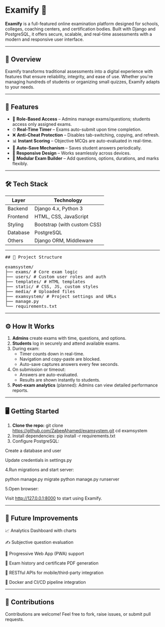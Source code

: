 # Examify 📝

**Examify** is a full-featured online examination platform designed for schools, colleges, coaching centers, and certification bodies. Built with Django and PostgreSQL, it offers secure, scalable, and real-time assessments with a modern and responsive user interface.

---

## 🚀 Overview

Examify transforms traditional assessments into a digital experience with features that ensure reliability, integrity, and ease of use. Whether you're managing hundreds of students or organizing small quizzes, Examify adapts to your needs.

---

## 🌟 Features

- 🔐 **Role-Based Access** – Admins manage exams/questions; students access only assigned exams.
- ⏱ **Real-Time Timer** – Exams auto-submit upon time completion.
- ❌ **Anti-Cheat Protection** – Disables tab-switching, copying, and refresh.
- 📊 **Instant Scoring** – Objective MCQs are auto-evaluated in real-time.
- 💾 **Auto-Save Mechanism** – Saves student answers periodically.
- 📱 **Responsive Design** – Works seamlessly across devices.
- 🧩 **Modular Exam Builder** – Add questions, options, durations, and marks flexibly.

---

## 🛠️ Tech Stack

| Layer     | Technology                |
|-----------|---------------------------|
| Backend   | Django 4.x, Python 3       |
| Frontend  | HTML, CSS, JavaScript      |
| Styling   | Bootstrap (with custom CSS)|
| Database  | PostgreSQL                 |
| Others    | Django ORM, Middleware     |

---
<pre>
## 📂 Project Structure

examsystem/
├── exams/ # Core exam logic
├── users/ # Custom user roles and auth
├── templates/ # HTML templates
├── static/ # CSS, JS, custom styles
├── media/ # Uploaded files
├── examsystem/ # Project settings and URLs
├── manage.py
└── requirements.txt
</pre>

---

## ⚙️ How It Works

1. **Admins** create exams with time, questions, and options.
2. **Students** log in securely and attend available exams.
3. During exam:
   - Timer counts down in real-time.
   - Navigation and copy-paste are blocked.
   - Auto-save captures answers every few seconds.
4. On submission or timeout:
   - Answers are auto-evaluated.
   - Results are shown instantly to students.
5. **Post-exam analytics** (planned): Admins can view detailed performance reports.

---

## 🖥️ Getting Started

1. **Clone the repo:**
   git clone https://github.com/ZabeeAhamed/examsystem.git
   cd examsystem
2. Install dependencies:
   pip install -r requirements.txt
3. Configure PostgreSQL:

Create a database and user

Update credentials in settings.py

4.Run migrations and start server:

python manage.py migrate
python manage.py runserver

5.Open browser:

Visit http://127.0.0.1:8000 to start using Examify.

---
🚧 Future Improvements
---
📈 Analytics Dashboard with charts

✍️ Subjective question evaluation

📱 Progressive Web App (PWA) support

🧪 Exam history and certificate PDF generation

🔌 RESTful APIs for mobile/third-party integration

🐳 Docker and CI/CD pipeline integration

---
🤝 Contributions
---
Contributions are welcome!
Feel free to fork, raise issues, or submit pull requests.
